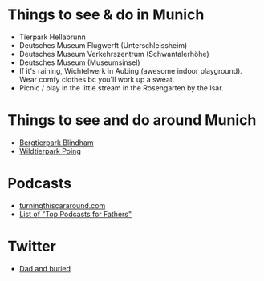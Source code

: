 # Things to see & do in Munich
* Tierpark Hellabrunn
* Deutsches Museum Flugwerft (Unterschleissheim)
* Deutsches Museum Verkehrszentrum (Schwantalerhöhe)
* Deutsches Museum (Museumsinsel)
* If it's raining, Wichtelwerk in Aubing (awesome indoor playground). Wear comfy clothes bc you'll work up a sweat.
* Picnic / play in the little stream in the Rosengarten by the Isar. 

# Things to see and do around Munich
* [Bergtierpark Blindham](http://www.bergtierpark.de/)
* [Wildtierpark Poing](http://www.wildpark-poing.net/)

# Podcasts
* [turningthiscararound.com](http://turningthiscararound.com/)
* [List of "Top Podcasts for Fathers"](http://fatherhood.about.com/od/dadsblogs/tp/Top-Ten-Podcasts-for-Fathers.htm)

# Twitter
* [Dad and buried](http://twitter.com/dadandburied)
